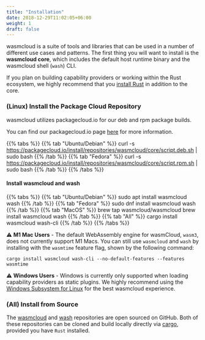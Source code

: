 ```yaml
---
title: "Installation"
date: 2018-12-29T11:02:05+06:00
weight: 1
draft: false
---
```


wasmcloud is a suite of tools and libraries that can be used in a number of different use cases and patterns. The first
thing you will want to install is the **wasmcloud core**, which includes the default host runtime binary and the wasmcloud shell (`wash`) CLI.

If you plan on building capability providers or working within the Rust ecosystem, we highly recommend that you [install Rust](https://www.rust-lang.org/tools/install) in addition to the core.

### (Linux) Install the Package Cloud Repository
wasmcloud utilizes packagecloud.io for our deb and rpm package builds.

You can find our packagecloud.io page [here](https://packagecloud.io/wasmcloud/core/) for more information.

{{% tabs %}}
   {{% tab "Ubuntu/Debian" %}}
    curl -s https://packagecloud.io/install/repositories/wasmcloud/core/script.deb.sh | sudo bash
   {{% /tab %}}
   {{% tab "Fedora" %}}
    curl -s https://packagecloud.io/install/repositories/wasmcloud/core/script.rpm.sh | sudo bash
   {{% /tab %}}
{{% /tabs %}}

#### Install wasmcloud and wash

{{% tabs %}}
   {{% tab "Ubuntu/Debian" %}}
    sudo apt install wasmcloud wash
   {{% /tab %}}
   {{% tab "Fedora" %}}
    sudo dnf install wasmcloud wash
   {{% /tab %}}
   {{% tab "MacOS" %}}
    brew tap wasmcloud/wasmcloud
    brew install wasmcloud wash
   {{% /tab %}}
   {{% tab "All" %}}
    cargo install wasmcloud wash-cli
   {{% /tab %}}
{{% /tabs %}}

⚠️ **M1 Mac Users** - The default WebAssembly engine for wasmCloud, `wasm3`, does not currently support M1 Macs. You can still use `wasmcloud` and `wash` by installing with the `wasmtime` feature flag, shown by the following command:
```
cargo install wasmcloud wash-cli --no-default-features --features wasmtime
```

⚠️ **Windows Users** - Windows is currently only supported when loading capability providers as static plugins. We highly recommend using the [Windows Subsystem for Linux](https://docs.microsoft.com/en-us/windows/wsl/install-win10) for the best wasmcloud experience.

### (All) Install from Source
The [wasmcloud](https://github.com/wasmcloud/wasmcloud) and [wash](https://github.com/wasmcloud/wash) repositories are open sourced on GitHub. Both of these repositories can be cloned and build locally directly via [cargo](https://doc.rust-lang.org/cargo/), provided you have `Rust` installed.
